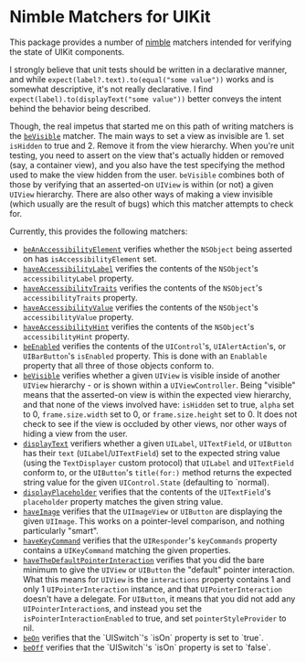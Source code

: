# Nimble Matchers for UIKit

This package provides a number of [nimble](https://github.com/quick/nimble) matchers intended for verifying the state of UIKit components.

I strongly believe that unit tests should be written in a declarative manner, and while `expect(label?.text).to(equal("some value"))` works and is somewhat descriptive, it's not really declarative. I find `expect(label).to(displayText("some value"))` better conveys the intent behind the behavior being described.

Though, the real impetus that started me on this path of writing matchers is the [`beVisible`](Sources/UIKitMatchers/BeVisible.swift) matcher. The main ways to set a view as invisible are 1. set `isHidden` to true and 2. Remove it from the view hierarchy. When you're unit testing, you need to assert on the view that's actually hidden or removed (say, a container view), and you also have the test specifying the method used to make the view hidden from the user. `beVisible` combines both of those by verifying that an asserted-on `UIView` is within (or not) a given `UIView` hierarchy. There are also other ways of making a view invisible (which usually are the result of bugs) which this matcher attempts to check for.

Currently, this provides the following matchers:

- [`beAnAccessibilityElement`](Sources/UIKitMatchers/AccessibilityMatchers.swift) verifies whether the `NSObject` being asserted on has `isAccessibilityElement` set.
- [`haveAccessibilityLabel`](Sources/UIKitMatchers/AccessibilityMatchers.swift) verifies the contents of the `NSObject`'s `accessibilityLabel` property.
- [`haveAccessibilityTraits`](Sources/UIKitMatchers/AccessibilityMatchers.swift) verifies the contents of the `NSObject`'s `accessibilityTraits` property.
- [`haveAccessibilityValue`](Sources/UIKitMatchers/AccessibilityMatchers.swift) verifies the contents of the `NSObject`'s `accessibilityValue` property.
- [`haveAccessibilityHint`](Sources/UIKitMatchers/AccessibilityMatchers.swift) verifies the contents of the `NSObject`'s `accessibilityHint` property.
- [`beEnabled`](Sources/UIKitMatchers/BeEnabled.swift) verifies the contents of the `UIControl`'s, `UIAlertAction`'s, or `UIBarButton`'s `isEnabled` property. This is done with an `Enablable` property that all three of those objects conform to.
- [`beVisible`](Sources/UIKitMatchers/BeVisible.swift) verifies whether a given `UIView` is visible inside of another `UIView` hierarchy - or is shown within a `UIViewController`. Being "visible" means that the asserted-on view is within the expected view hierarchy, and that none of the views involved have: `isHidden` set to true, `alpha` set to 0, `frame.size.width` set to 0, or `frame.size.height` set to 0. It does not check to see if the view is occluded by other views, nor other ways of hiding a view from the user.
- [`displayText`](Sources/UIKitMatchers/DisplayText.swift) verifiers whether a given `UILabel`, `UITextField`, or `UIButton` has their `text` (`UILabel`/`UITextField`) set to the expected string value (using the `TextDisplayer` custom protocol) that `UILabel` and `UITextField` conform to, or the `UIButton`'s `title(for:)` method returns the expected string value for the given `UIControl.State` (defaulting to `normal).
- [`displayPlaceholder`](Sources/UIKitMatchers/DisplayText.swift) verifies that the contents of the `UITextField`'s `placeholder` property matches the given string value.
- [`haveImage`]() verifies that the `UIImageView` or `UIButton` are displaying the given `UIImage`. This works on a pointer-level comparison, and nothing particularly "smart".
- [`haveKeyCommand`](Sources/UIKitMatchers/HaveKeyCommand.swift) verifies that the `UIResponder`'s `keyCommands` property contains a `UIKeyCommand` matching the given properties.
- [`haveTheDefaultPointerInteraction`](Sources/UIKitMatchers/PointerInteractionMatchers.swift) verifies that you did the bare minimum to give the `UIView` or `UIButton` the "default" pointer interaction. What this means for `UIView` is the `interactions` property contains 1 and only 1 `UIPointerInteraction` instance, and that `UIPointerInteraction` doesn't have a delegate. For `UIButton`, it means that you did not add any `UIPointerInteraction`s, and instead you set the `isPointerInteractionEnabled` to true, and set `pointerStyleProvider` to nil.
- [`beOn`](Sources/UIKitMatchers/UISwitchMatchers.swift`) verifies that the `UISwitch`'s `isOn` property is set to `true`.
- [`beOff`](Sources/UIKitMatchers/UISwitchMatchers.swift`) verifies that the `UISwitch`'s `isOn` property is set to `false`.
